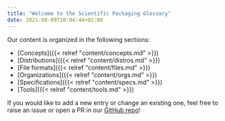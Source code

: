 ```yaml
---
title: "Welcome to the Scientific Packaging Glossary"
date: 2021-08-09T10:04:44+02:00
---
```


Our content is organized in the following sections:

* [Concepts]({{< relref "content/concepts.md" >}})
* [Distributions]({{< relref "content/distros.md" >}})
* [File formats]({{< relref "content/files.md" >}})
* [Organizations]({{< relref "content/orgs.md" >}})
* [Specifications]({{< relref "content/specs.md" >}})
* [Tools]({{< relref "content/tools.md" >}})


If you would like to add a new entry or change an existing
one, feel free to raise an issue or open a PR in our [GitHub repo](https://github.com/jaimergp/scientific-packaging-glossary)!